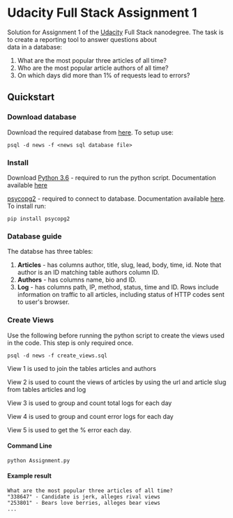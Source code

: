 # Udacity Full Stack Assignment 1

Solution for Assignment 1 of the [Udacity](https://www.udacity.com/) Full Stack  nanodegree. The task is to create a reporting tool to answer questions about  
data in a database:

1. What are the most popular three articles of all time?
2. Who are the most popular article authors of all time?
3. On which days did more than 1% of requests lead to errors?

## Quickstart

### Download database

Download the required database from [here](https://d17h27t6h515a5.cloudfront.net/topher/2016/August/57b5f748_newsdata/newsdata.zip). To setup use:

```command
psql -d news -f <news sql database file>
```

### Install

Download [Python 3.6](https://www.python.org/downloads/) - required to run the python script. Documentation available [here](https://docs.python.org/3.6/)

[psycopg2](http://initd.org/psycopg/docs/install.html) - required to connect to database. Documentation available [here](http://initd.org/psycopg/docs/usage.html). To install run:

```command
pip install psycopg2
```

### Database guide

The databse has three tables:

1) **Articles** - has columns author, title, slug, lead, body, time, id. Note that author is an ID matching table authors column ID.
2) **Authors** - has columns name, bio and ID.
3) **Log** - has columns path, IP, method, status, time and ID. Rows include information  on traffic to all articles, including status of HTTP codes sent to user's browser.

### Create Views

Use the following before running the python script to create the views used in the code. This step is only required once.

```command
psql -d news -f create_views.sql
```

View 1 is used to join the tables articles and authors

View 2 is used to count the views of articles by using the url and article slug from tables articles and log

View 3 is used to group and count total logs for each day

View 4 is used to group and count error logs for each day

View 5 is used to get the % error each day.

#### Command Line

```command
python Assignment.py
```

#### Example result

```text
What are the most popular three articles of all time?
"338647" - Candidate is jerk, alleges rival views
"253801" - Bears love berries, alleges bear views
...
```
